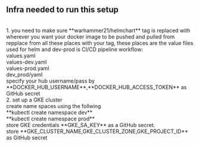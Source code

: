 ## Infra needed to run this setup
<br/>
1. you need to make sure **warhammer21/helmchart** tag is replaced with wherever you want your docker image to be pushed and pulled from <br />
repplace from all these places with your tag, these places are the value files used for helm and dev-prod is CI/CD pipeline workflow: <br/>
values.yaml <br />
values-dev.yaml <br />
values-prod.yaml <br />
dev_prod/yaml <br />
specify your hub username/pass by **DOCKER_HUB_USERNAME**,**DOCKER_HUB_ACCESS_TOKEN** as GitHub secret  <br /> 
2. set up a GKE cluster <br />
create name spaces using the follwing <br />
**kubectl create namespace dev** <br />
**kubectl create namespace prod** <br />
store GKE credentials **GKE_SA_KEY** as a GitHub secret. <br/>
store **GKE_CLUSTER_NAME,GKE_CLUSTER_ZONE,GKE_PROJECT_ID**  as GitHub secret

